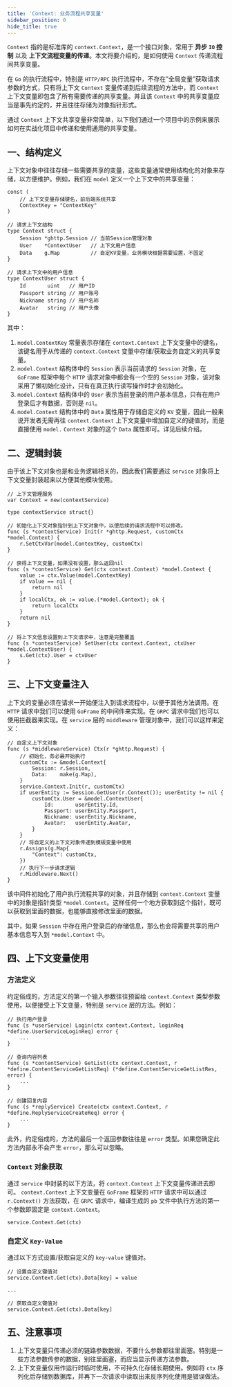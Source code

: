 ```yaml
---
title: 'Context: 业务流程共享变量'
sidebar_position: 0
hide_title: true
---
```


`Context` 指的是标准库的 `context.Context`，是一个接口对象，常用于 **异步 `IO` 控制** 以及 **上下文流程变量的传递**。本文将要介绍的，是如何使用 `Context` 传递流程间共享变量。

在 `Go` 的执行流程中，特别是 `HTTP/RPC` 执行流程中，不存在”全局变量”获取请求参数的方式，只有将上下文 `Context` 变量传递到后续流程的方法中，而 `Context` 上下文变量即包含了所有需要传递的共享变量。并且该 `Context` 中的共享变量应当是事先约定的，并且往往存储为对象指针形式。

通过 `Context` 上下文共享变量非常简单，以下我们通过一个项目中的示例来展示如何在实战化项目中传递和使用通用的共享变量。

## 一、结构定义

上下文对象中往往存储一些需要共享的变量，这些变量通常使用结构化的对象来存储，以方便维护。例如，我们在 `model` 定义一个上下文中的共享变量：

```
const (
	// 上下文变量存储键名，前后端系统共享
	ContextKey = "ContextKey"
)

// 请求上下文结构
type Context struct {
	Session *ghttp.Session // 当前Session管理对象
	User    *ContextUser   // 上下文用户信息
	Data    g.Map          // 自定KV变量，业务模块根据需要设置，不固定
}

// 请求上下文中的用户信息
type ContextUser struct {
	Id       uint   // 用户ID
	Passport string // 用户账号
	Nickname string // 用户名称
	Avatar   string // 用户头像
}
```

其中：

1. `model.ContextKey` 常量表示存储在 `context.Context` 上下文变量中的键名，该键名用于从传递的 `context.Context` 变量中存储/获取业务自定义的共享变量。
2. `model.Context` 结构体中的 `Session` 表示当前请求的 `Session` 对象，在 `GoFrame` 框架中每个 `HTTP` 请求对象中都会有一个空的 `Session` 对象，该对象采用了懒初始化设计，只有在真正执行读写操作时才会初始化。
3. `model.Context` 结构体中的 `User` 表示当前登录的用户基本信息，只有在用户登录后才有数据，否则是 `nil`。
4. `model.Context` 结构体中的 `Data` 属性用于存储自定义的 `KV` 变量，因此一般来说开发者无需再往 `context.Context` 上下文变量中增加自定义的键值对，而是直接使用 `model.` `Context` 对象的这个 `Data` 属性即可。详见后续介绍。

## 二、逻辑封装

由于该上下文对象也是和业务逻辑相关的，因此我们需要通过 `service` 对象将上下文变量封装起来以方便其他模块使用。

```
// 上下文管理服务
var Context = new(contextService)

type contextService struct{}

// 初始化上下文对象指针到上下文对象中，以便后续的请求流程中可以修改。
func (s *contextService) Init(r *ghttp.Request, customCtx *model.Context) {
	r.SetCtxVar(model.ContextKey, customCtx)
}

// 获得上下文变量，如果没有设置，那么返回nil
func (s *contextService) Get(ctx context.Context) *model.Context {
	value := ctx.Value(model.ContextKey)
	if value == nil {
		return nil
	}
	if localCtx, ok := value.(*model.Context); ok {
		return localCtx
	}
	return nil
}

// 将上下文信息设置到上下文请求中，注意是完整覆盖
func (s *contextService) SetUser(ctx context.Context, ctxUser *model.ContextUser) {
	s.Get(ctx).User = ctxUser
}
```

## 三、上下文变量注入

上下文的变量必须在请求一开始便注入到请求流程中，以便于其他方法调用。在 `HTTP` 请求中我们可以使用 `GoFrame` 的中间件来实现。在 `GRPC` 请求中我们也可以使用拦截器来实现。在 `service` 层的 `middleware` 管理对象中，我们可以这样来定义：

```
// 自定义上下文对象
func (s *middlewareService) Ctx(r *ghttp.Request) {
	// 初始化，务必最开始执行
	customCtx := &model.Context{
		Session: r.Session,
		Data:    make(g.Map),
	}
	service.Context.Init(r, customCtx)
	if userEntity := Session.GetUser(r.Context()); userEntity != nil {
		customCtx.User = &model.ContextUser{
			Id:       userEntity.Id,
			Passport: userEntity.Passport,
			Nickname: userEntity.Nickname,
			Avatar:   userEntity.Avatar,
		}
	}
	// 将自定义的上下文对象传递到模板变量中使用
	r.Assigns(g.Map{
		"Context": customCtx,
	})
	// 执行下一步请求逻辑
	r.Middleware.Next()
}
```

该中间件初始化了用户执行流程共享的对象，并且存储到 `context.Context` 变量中的对象是指针类型 `*model.Context`。这样任何一个地方获取到这个指针，既可以获取到里面的数据，也能够直接修改里面的数据。

其中，如果 `Session` 中存在用户登录后的存储信息，那么也会将需要共享的用户基本信息写入到 `*model.Context` 中。

## 四、上下文变量使用

### 方法定义

约定俗成的，方法定义的第一个输入参数往往预留给 `context.Context` 类型参数使用，以便接受上下文变量，特别是 `service` 层的方法。例如：

```
// 执行用户登录
func (s *userService) Login(ctx context.Context, loginReq *define.UserServiceLoginReq) error {
    ...
}

// 查询内容列表
func (s *contentService) GetList(ctx context.Context, r *define.ContentServiceGetListReq) (*define.ContentServiceGetListRes, error) {
    ...
}

// 创建回复内容
func (s *replyService) Create(ctx context.Context, r *define.ReplyServiceCreateReq) error {
    ...
}

```

此外，约定俗成的，方法的最后一个返回参数往往是 `error` 类型。如果您确定此方法内部永不会产生 `error`，那么可以忽略。

### `Context` 对象获取

通过 `service` 中封装的以下方法，将 `context.Context` 上下文变量传递进去即可。 `context.Context` 上下文变量在 `GoFrame` 框架的 `HTTP` 请求中可以通过 `r.Context()` 方法获取，在 `GRPC` 请求中，编译生成的 `pb` 文件中执行方法的第一个参数即固定是 `context.Context`。

```
service.Context.Get(ctx)
```

### 自定义 `Key-Value`

通过以下方式设置/获取自定义的 `key-value` 键值对。

```
// 设置自定义键值对
service.Context.Get(ctx).Data[key] = value

...

// 获取自定义键值对
service.Context.Get(ctx).Data[key]
```

## 五、注意事项

1. 上下文变量只传递必须的链路参数数据，不要什么参数都往里面塞。特别是一些方法参数传参的数据，别往里面塞，而应当显示传递方法参数。
2. 上下文变量仅用作运行时临时使用，不可持久化存储长期使用。例如将 `ctx` 序列化后存储到数据库，并再下一次请求中读取出来反序列化使用是错误做法。